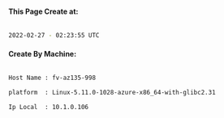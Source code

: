 
   
#### This Page Create at:

```bash

2022-02-27 - 02:23:55 UTC

```

#### Create By Machine:

```bash

Host Name : fv-az135-998

platform  : Linux-5.11.0-1028-azure-x86_64-with-glibc2.31

Ip Local  : 10.1.0.106

```

